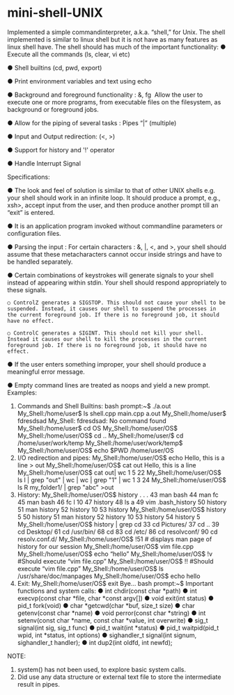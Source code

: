 # mini-shell-UNIX

Implemented a simple command­interpreter, a.k.a. “shell,” for
Unix. The shell implemented is similar to linux shell but it is not have as many features as linux shell have.
The shell should has much of the important functionality:
● Execute all the commands (ls, clear, vi etc)

● Shell builtins (cd, pwd, export)

● Print environment variables and text using echo

● Background and foreground functionality : &, fg ­ Allow the user to execute one or more
programs, from executable files on the file­system, as background or foreground jobs.

● Allow for the piping of several tasks :  Pipes “|” (multiple)

● Input and Output redirection: (<, >)

● Support for history and '!' operator

● Handle Interrupt Signal

Specifications:

● The look and feel of solution is similar to that of other UNIX shells e.g. your
shell should work in an infinite loop. It should produce a prompt, e.g., xsh>, accept input
from the user, and then produce another prompt till an “exit” is entered.

● It is an application program invoked without command­line
parameters or configuration files.

● Parsing the input : For certain characters : &, |, <, and >, your shell should assume that
these meta­characters cannot occur inside strings and have to be handled separately.

● Certain combinations of keystrokes will generate signals to your shell instead of
appearing within stdin. Your shell should respond appropriately to these signals.

    ○ Control­Z generates a SIGSTOP. This should not cause your shell to be suspended. Instead, it causes our shell to suspend the processes in the current foreground job. If there is no foreground job, it should have no effect.

    ○ Control­C generates a SIGINT. This should not kill your shell. Instead it causes our shell to kill the processes in the current foreground job. If there is no foreground job, it should have no effect.
● If the user enters something improper, your shell should produce a meaningful error
message.

● Empty command lines are treated as no­ops and yield a new prompt.
Examples:
1. Commands and Shell Builtins:
bash prompt:~$ ./a.out
My_Shell:/home/user$ ls
shell.cpp main.cpp a.out
My_Shell:/home/user$ fdresdsad
My_Shell: fdresdsad: No command found
My_Shell:/home/user$ cd OS
My_Shell:/home/user/OS$
My_Shell:/home/user/OS$ cd ..
My_Shell:/home/user/$ cd /home/user/work/temp
My_Shell:/home/user/work/temp$
My_Shell:/home/user/OS$ echo $PWD
/home/user/OS
2. I/O redirection and pipes:
My_Shell:/home/user/OS$ echo Hello, this is a line > out
My_Shell:/home/user/OS$ cat out
Hello, this is a line
My_Shell:/home/user/OS$ cat out| wc
1 5 22
My_Shell:/home/user/OS$  ls l | grep "out" | wc | wc | grep "1" | wc
1 3 24
My_Shell:/home/user/OS$  ls R my_folder1/ | grep "abc" >out
3. History:
My_Shell:/home/user/OS$ history
   . . .
   43  man bash
   44  man fc
   45  man bash
   46  fc l 10
   47  history
   48  ls a
   49  vim .bash_history
   50  history
   51  man history
   52  history 10
   53  history
My_Shell:/home/user/OS$ history 5
   50  history
   51  man history
   52  history 10
   53  history
   54  history 5
My_Shell:/home/user/OS$ history | grep cd
   33  cd Pictures/
   37  cd ..
   39  cd Desktop/
   61  cd /usr/bin/
   68  cd
   83  cd /etc/
   86  cd resolvconf/
   90  cd resolv.conf.d/
My_Shell:/home/user/OS$ !51 # displays man page of history for our session
My_Shell:/home/user/OS$ vim file.cpp
My_Shell:/home/user/OS$ echo “hello”
My_Shell:/home/user/OS$  !v #Should execute “vim file.cpp”
My_Shell:/home/user/OS$  !! #Should execute “vim file.cpp”
My_Shell:/home/user/OS$ ls /usr/share/doc/manpages
My_Shell:/home/user/OS$ echo hello
4. Exit:
My_Shell:/home/user/OS$ exit
Bye...
bash prompt:~$
Important functions and system calls:
● int chdir(const char *path)
● int execvp(const char *file, char *const argv[])
● void exit(int status)
● pid_t fork(void)
● char *getcwd(char *buf, size_t size)
● char getenv(const char *name)
● void perror(const char *string)
● int setenv(const char *name, const char *value, int overwrite)
● sig_t signal(int sig, sig_t func)
● pid_t wait(int *status)
● pid_t waitpid(pid_t wpid, int *status, int options)
● sighandler_t signal(int signum, sighandler_t handler);
● int dup2(int oldfd, int newfd);

NOTE:
1. system() has not been used, to explore basic system calls.
2. Did use any data structure or external text file to store the intermediate result in
pipes.
